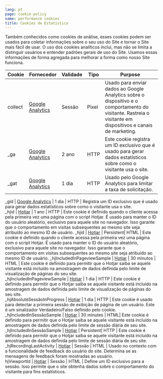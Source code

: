 ```yaml
---
lang: pt
page: cookie-policy
name: performance cookies
title: Cookies de Estatística
---
```


Também conhecidos como cookies de análise, esses cookies podem ser usados para coletar informações sobre o seu uso do Site e tornar o Site mais fácil de usar. O uso dos cookies analíticos inclui, mas não se limita a distinguir usuários e entender padrões gerais de uso do Site. Usamos essas informações de forma agregada para melhorar a forma como nosso Site funciona.

Cookie                       | Fornecedor          | Validade  | Tipo | Purpose                                                                                                                                                                                                                                                                                  
---------------------------- | ----------------  | --------- | -----| -----------------------------------------------------------------------------------------------------------------------------------------------------------------------------------------------------------------------------------------------------------------------------------------
collect                      | <a class="no-underline" href="https://policies.google.com/privacy">Google Analytics</a>  | Sessão   | Pixel| Usado para enviar dados ao Google Analytics sobre o dispositivo e o comportamento do visitante. Rastreia o visitante em dispositivos e canais de marketing.              
_ga                          | <a class="no-underline" href="https://policies.google.com/privacy">Google Analytics</a>  | 2 ano   | HTTP | Este cookie registra um ID exclusivo que é usado para gerar dados estatísticos sobre como o visitante usa o site.                                                                                                                                                                             
_gat                         | <a class="no-underline" href="https://policies.google.com/privacy">Google Analytics</a>  | 1 dia     | HTTP | Usado pelo Google Analytics para limitar a taxa de solicitação.
                                                                                                
_gid                         | <a class="no-underline" href="https://policies.google.com/privacy">Google Analytics</a>  | 1 dia     | HTTP | Registra um ID exclusivo que é usado para gerar dados estatísticos sobre como o visitante usa o site.                                             
_hjid                        | <a class="no-underline" href="https://www.hotjar.com/">Hotjar</a>           | 1 ano    | HTTP | Este cookie é definido quando o cliente acessa pela primeira vez uma página com o script Hotjar. É usado para manter o ID do usuário aleatório, exclusivo para aquele site no navegador. Isso garante que o comportamento em visitas subsequentes ao mesmo site seja atribuído ao mesmo ID de usuário.
_hjid                        | <a class="no-underline" href="https://www.hotjar.com/">Hotjar</a>             | Persistent| HTML | Este cookie é definido quando o cliente acessa pela primeira vez uma página com o script Hotjar. É usado para manter o ID do usuário aleatório, exclusivo para aquele site no navegador. Isso garante que o comportamento em visitas subsequentes ao mesmo site seja atribuído ao mesmo ID de usuário.
_hjIncludedInPageviewSample  | <a class="no-underline" href="https://www.hotjar.com/">Hotjar</a>             | 30 minutos | HTML | Este cookie é definido para permitir que o Hotjar saiba se aquele visitante está incluído na amostragem de dados definida pelo limite de visualização de páginas do seu site.                       
_hjIncludedInPageviewSample  | <a class="no-underline" href="https://www.hotjar.com/">Hotjar</a>             | 1 dia     | HTTP | Este cookie é definido para permitir que o Hotjar saiba se aquele visitante está incluído na amostragem de dados definida pelo limite de visualização de páginas do seu site.                        
_hjAbsoluteSessãoInProgress | <a class="no-underline" href="https://www.hotjar.com/">Hotjar</a>             | 1 dia     | HTTP | Este cookie é usado para detectar a primeira sessão de exibição de página de um usuário. Este é um sinalizador Verdadeiro/Falso definido pelo cookie.                                            
_hjIncludedInSessãoSample   | <a class="no-underline" href="https://www.hotjar.com/">Hotjar</a>             | 30 minutes | HTML| Este cookie é definido para permitir que o Hotjar saiba se aquele visitante está incluído na amostragem de dados definida pelo limite de sessão diária de seu site.                     
_hjIncludedInSessãoSample   | <a class="no-underline" href="https://www.hotjar.com/">Hotjar</a>             | Persistent| HTTP | Este cookie é definido para permitir que o Hotjar saiba se aquele visitante está incluído na amostragem de dados definida pelo limite de sessão diária de seu site.
_hjRecordingLastActivity     | <a class="no-underline" href="https://www.hotjar.com/">Hotjar</a>             | Sessão   | HTML | Usado no contexto com a funcionalidade de feedback do usuário do site. Determina se as mensagens de feedback foram mostradas ao usuário.                               
hjViewportId                 | <a class="no-underline" href="https://www.hotjar.com/">Hotjar</a>             | Sessão   | HTML | Define um ID exclusivo para a sessão. Isso permite que o site obtenha dados sobre o comportamento do visitante para fins estatísticos.                                     
